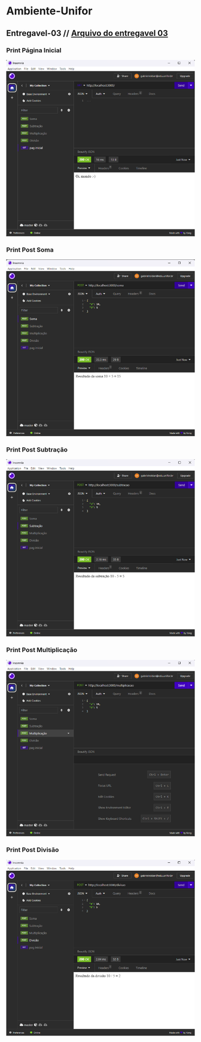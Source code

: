 # Ambiente-Unifor

## Entregavel-03 // <a href="https://github.com/gabrielroldann/Ambiente-Unifor/tree/main/Entregavel03">Arquivo do entregavel 03</a>

### Print Página Inicial
<img src='Entregavel03/assets/pag-Inicial.png'>

### Print Post Soma
<img src='Entregavel03/assets/soma.png'>

### Print Post Subtração
<img src='Entregavel03/assets/subtracao.png'>

### Print Post Multiplicação
<img src='Entregavel03/assets/multiplicacao.png'>

### Print Post Divisão
<img src='Entregavel03/assets/divisao.png'>
